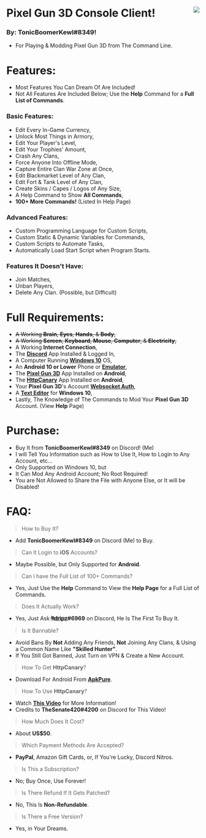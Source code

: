 # Pixel Gun 3D Console Client! <img align="right" src="https://cdn.discordapp.com/avatars/203451754275143681/a_041f8c88acda3ecf5177668b4ee58a54.gif"/>
### By: **TonicBoomerKewl#8349**!
- For Playing & Modding Pixel Gun 3D from The Command Line.

# Features:
- Most Features You Can Dream Of Are Included!
- Not All Features Are Included Below; Use the **Help** Command for a **Full List of Commands**.
### **Basic Features:**
- Edit Every In-Game Currency,
- Unlock Most Things in Armory,
- Edit Your Player's Level,
- Edit Your Trophies' Amount,
- Crash Any Clans,
- Force Anyone Into Offline Mode,
- Capture Entire Clan War Zone at Once,
- Edit Blackmarket Level of Any Clan,
- Edit Fort & Tank Level of Any Clan,
- Create Skins / Capes / Logos of Any Size,
- A Help Command to Show **All Commands**,
- **100+ More Commands!** (Listed In Help Page)
### **Advanced Features:**
- Custom Programming Language for Custom Scripts,
- Custom Static & Dynamic Variables for Commands,
- Custom Scripts to Automate Tasks,
- Automatically Load Start Script when Program Starts.
### **Features It Doesn't Have:**
- Join Matches,
- Unban Players, 
- Delete Any Clan. (Possible, but Difficult)

# Full Requirements:
- ~~A Working **Brain**, **Eyes**, **Hands**, & **Body**,~~
- ~~A Working **Screen**, **Keyboard**, **Mouse**, **Computer**, & **Electricity**,~~
- A Working **Internet Connection**,
- The **[Discord](https://discord.com/api/downloads/distributions/app/installers/latest?channel=stable&platform=win&arch=x86)** App Installed & Logged In,
- A Computer Running **[Windows 10](https://go.microsoft.com/fwlink/?LinkId=691209)** OS,
- An **Android 10 or Lower** Phone or **[Emulator](https://www.bignox.com/en/download/fullPackage/win_64?beta)**,
- The **[Pixel Gun 3D](https://play.google.com/store/apps/details?id=com.pixel.gun3d)** App Installed on **Android**,
- The **[HttpCanary](https://m.apkpure.com/httpcanary-%E2%80%94-http-sniffer-capture-analysis/com.guoshi.httpcanary/download?from=details)** App Installed on **Android**,
- Your **Pixel Gun 3D**'s Account **[Websocket Auth](https://www.youtube.com/watch?v=W5hCiSnl9UE)**,
- A **[Text Editor](https://notepad-plus-plus.org/downloads/)** for **Windows 10**,
- Lastly, The Knowledge of The Commands to Mod Your **Pixel Gun 3D** Account. (View **Help** Page)

# Purchase:
- Buy It from **TonicBoomerKewl#8349** on Discord! (Me)
- I will Tell You Information such as How to Use It, How to Login to Any Account, etc...
- Only Supported on Windows 10, but
- It Can Mod Any Android Account; No Root Required!
- You are Not Allowed to Share the File with Anyone Else, or It will be Disabled!

# FAQ:
> How to Buy It?
- Add **TonicBoomerKewl#8349** on Discord (Me) to Buy.
> Can It Login to **iOS** Accounts?
- Maybe Possible, but Only Supported for **Android**.
> Can I have the Full List of 100+ Commands?
- Yes, Just Use the **Help** Command to View the **Help Page** for a Full List of Commands.
> Does It Actually Work?
- Yes, Just Ask **ঊ҉d҉r҉i҉p҉z҉#6969** on Discord, He Is The First To Buy It.
> Is It Bannable?
- Avoid Bans By **Not** Adding Any Friends, **Not** Joining Any Clans, & Using a Common Name Like **"**Skilled Hunter**"**.
- If You Still Got Banned, Just Turn on VPN & Create a New Account.
> How To Get **HttpCanary**?
- Download For Android From **[ApkPure](https://m.apkpure.com/httpcanary-%E2%80%94-http-sniffer-capture-analysis/com.guoshi.httpcanary/download?from=details)**.
> How To Use **HttpCanary**?
- Watch **[This Video](https://www.youtube.com/watch?v=W5hCiSnl9UE)** for More Information!
- Credits to **TheSenate420#4200** on Discord for This Video!
> How Much Does It Cost?
- About **US$50**.
> Which Payment Methods Are Accepted?
- **PayPal**, Amazon Gift Cards, or, If You're Lucky, Discord Nitros.
> Is This a Subscription?
- No; Buy Once, Use Forever!
> Is There Refund If It Gets Patched?
- No, This Is **Non-Refundable**.
> Is There a Free Version?
- Yes, in Your Dreams.

<!--gAAAAABgjisXWfj3Lrtj3kuXYv933y7F62i_fVTuKn84jYYeks-k0HBbZ5asMa-BIsVjP9f4_UcBwP8WlvnFliJ55zLNm6B5TKZbQ7DjBkioljFCrkvEJVBxZ1jw18SXgQoDkpt8D6pBirsKH1aCxVfUFtSL2kNEENDD1RillRpFJOfpFMNWP6127fRwvUK9gl8jMIlBvdOE6j48TeViMTXkfvnREZ-PL9ECP_StdN3onnEOyp7Aj9nlqXNRmGpTeLgkjsPhhxee7IwPpAsdILXz-MPf7Oq4044X9dz4d6rOUOuwM7bED7BZ04gf5b9vWt3UbjwxDiBAGK_wZOQgDYsVHFNwuO_bViQhsxBtuiDMP-DjTKGdw3zwukC4xq6anLNzCItsexLl2LEx3ReVuJVu0ppo5DXrPuP2rTtV3cM9Oa5vJ-Ah-jtjT8YVROeyFlBYm6ndA9PoI3TJBMDjkCvxa5pkUG1V-nzsQ8UwZHkPgn1yRT7XjJX4N8ZP5lLTVndcOX0lHhGO_Ka8CIE_iVDTBssVE4In7GdfLNJim4jKZE-CIoqkm9f0q9KYOoxTKKDGNt7TQZok-4kAnsNQ8Q0LLRK05vA8TdVZqSUE1VF8sKazVzEKL9qXqVQTKR5Bx394E92nXmZjrRr6n3Ad27P8tIF9VoOx33eD1nqZv5UMwVOamZk_LMju6CJd52w5M4lyNmw1EiGJp8RsKPbSA33DGqY7BXR1s4KE9D-qCBXBCcKcOUaEDrlnuG6xI7okEvWFUO2slfmVmhVhmn6CNA4kvMmvNGivFnqtVh-xrafyqEqlahdKgwamapLn0r-0Qe472NQpqGs1gpuMyHu1JJSUccSdKmW0N-fjQJQeOkX1FjTs27YdH57xaNncOt0NhzjscAr4-y5chagyQlClOdkxevyzEfUydutVxWiiPdryQTD_RLitAytGvOzW90pAaV8_kPqqF6MrucbAKCdrdwYhW4w6C5awjoZrpYD3y7RIz-ru3wdHnFIT7uVhuZbZxi28LMp-3x8mZ5lEpl3kfCs7t4mOt08ZVNrJd3DtHzHTpWLKU0l5TBO1pZgwSARK_-6AcrPEZRGEfTvV1z_ZDkWqfA9QUi1rbJNqymuFiLd10b47bm0b1opCbr_szpct0OyIvOnFaJK7f534zoGNBND373cqXfa9CVSQCZA-7AiDTnZZenu3lTe-dZK9q1lfwMz6V5Io8_z5OB7igAah_oxLaIk_bMDLfaaiS3uetBCvREeE3-c6gxudvjYbispusuPQfFG4oSPRwMJ4iffkyVxj10OxK2fC9lf8TGQYbRwrh5qoxvv0UarE7MOxuLm8IPOCDKdB0rZ4TjngFt-Q4_TxeRwNg5bE3GLYcBWB85XHe5ZopCNWu7VafybDi72Xvx1sybKZ22xLEbt6PBXOFldsHkL1I36ncAO4z2iWiiXnvgchT_ydm4Vm9wFQw8OUiWJOZE-CrbuZgLGBg2DT3D2x8-sO6DGVZrfi8nxpQfOxQfXCXV6Eusas7F27bekbdHigjoFhh9ASJhwHPbs2dj21lXeZM9-ag-5dmE728krBwj-zZ-lJx-xBkPyfPWcGUiJCxctPSAgC2ok_TzjIrXNJmzyzy0f7CNSifsYu20buyNkrr3vrFBNIcgMmFsDeqYM0UCbXSBcdBBsBjWt-pREonv00DXljkUoOd1mWaRRNcKJT_GKiiZp-K0GTyMZ75DZ0TvMggQtDWrseZZpwcQyCbUSANFdB30Lg5WbiLCj4b5w0QilJciJwBWabak9YwMnEaX5U4IoKjy_md1ylkuwoTRWwg5TGJkzPNmya9HeA81766dbx3f61Ru3EBQ_n0MKXO-SnBXtlra6k-IbR5fEu_dxdyLt6q_BSQF98cyy5GFTESPn_lrJEjSVlZpFPYSOMAbAok9WaSOvMDHHXzEg_nViLI82F6H7kzhqvcEteTLT0Ga9-UtgyIPvOlGIcBH9b9uGTT3M5UDbHITEGAF4-9nln1mTlTLGlHnm5SNNlHCvEWviEV0-kLNqbavnkbJGzPXrw2Oej14YLlQknxntpr2ZRWVdtD-EkT7a-Kf-uj6-mSg1AHUQNxHbAdAHtIDPGWrw1rItzZKPvNh-DEZTUPV6m-_ERaizaaLZ3n9fxqpahDrnIiIV5L1lRAgdrMBojL_rmEy1SCG-znDNWPUuxxs1Kyn4IFtlYx5XDzi8y-d2pzhJJeRbBrVLrSynKgwDBKapavqGkGpvYLQsPFvIBchVnamamRxKfZrCAcdU0qYGqtWc-v7Z0kGPE7z_78d5-BM-pw5OwNnF6IPIUDjUe4ogIS4bV7p0vxXWOHJ2GLt9kD4vMXH-pdhbcqz5FvbXVRvS6dggh3ghYtbs7A_RZ6ZdAxWPGXZxoq57zLfFNYBmZ_kdnpZbW01fprOifKDzhpqdFzA04FDX1S2ND1Baj6BIFWT-almQa3u9KrVy_IoWBUOU6AIzlIi5-8BY68vd3mMoOJWR4N_Wb7WS-WRmWCJN94dUVVSg0HlOVKOUAlInSZCcYmuM8OFCwcdbjmT95py_fXPEeZ_fVfjSO5OJWpN30vxUWnPE7qxniNFNDk8zO77OzFhH2fy1Vc5uiY-gNHgL5wxNpz1IlWVcgBdskUnfpN1lHLg==-->

